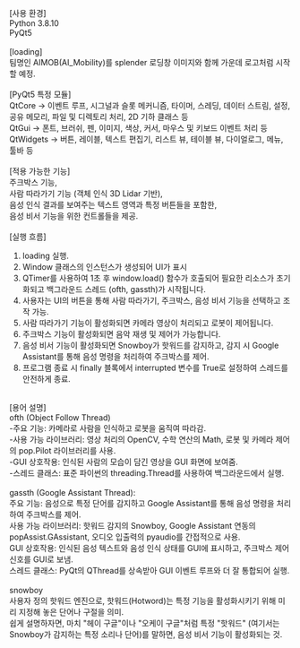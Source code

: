 [사용 환경] <br>
Python 3.8.10<br>
PyQt5<br>
<br>
[loading]<br>
팀명인 AIMOB(AI_Mobility)를 splender 로딩창 이미지와 함께 가운데 로고처럼 시작할 예정.<br>
<br>
[PyQt5 특정 모듈]<br>
QtCore -> 이벤트 루프, 시그널과 슬롯 메커니즘, 타이머, 스레딩, 데이터 스트림, 설정, 공유 메모리, 파일 및 디렉토리 처리,  2D 기하 클래스 등<br>
QtGui ->  폰트, 브러쉬, 펜, 이미지, 색상, 커서, 마우스 및 키보드 이벤트 처리 등<br>
QtWidgets -> 버튼, 레이블, 텍스트 편집기, 리스트 뷰, 테이블 뷰, 다이얼로그, 메뉴, 툴바 등<br>
<br>
[적용 가능한 기능]<br>
주크박스 기능,<br>
사람 따라가기 기능 (객체 인식 3D Lidar 기반),<br>
음성 인식 결과를 보여주는 텍스트 영역과 특정 버튼들을 포함한,<br>
음성 비서 기능을 위한 컨트롤들을 제공.<br>
<br>
[실행 흐름]<br>
1. loading 실행.<br>
2. Window 클래스의 인스턴스가 생성되어 UI가 표시<br>
3. QTimer를 사용하여 1초 후 window.load() 함수가 호출되어 필요한 리소스가 초기화되고 백그라운드 스레드 (ofth, gassth)가 시작됩니다.<br>
5. 사용자는 UI의 버튼을 통해 사람 따라가기, 주크박스, 음성 비서 기능을 선택하고 조작 가능.<br>
6. 사람 따라가기 기능이 활성화되면 카메라 영상이 처리되고 로봇이 제어됩니다.<br>
7. 주크박스 기능이 활성화되면 음악 재생 및 제어가 가능합니다.<br>
8. 음성 비서 기능이 활성화되면 Snowboy가 핫워드를 감지하고, 감지 시 Google Assistant를 통해 음성 명령을 처리하여 주크박스를 제어.<br>
9. 프로그램 종료 시 finally 블록에서 interrupted 변수를 True로 설정하여 스레드를 안전하게 종료.<br>
<br>
[용어 설명]<br>
ofth (Object Follow Thread)<br>
-주요 기능: 카메라로 사람을 인식하고 로봇을 움직여 따라감.<br>
-사용 가능 라이브러리: 영상 처리의 OpenCV, 수학 연산의 Math, 로봇 및 카메라 제어의 pop.Pilot 라이브러리를 사용.<br>
-GUI 상호작용: 인식된 사람의 모습이 담긴 영상을 GUI 화면에 보여줌.<br>
-스레드 클래스: 표준 파이썬의 threading.Thread를 사용하여 백그라운드에서 실행.<br>
<br>
gassth (Google Assistant Thread):<br>
주요 기능: 음성으로 특정 단어를 감지하고 Google Assistant를 통해 음성 명령을 처리하여 주크박스를 제어.<br>
사용 가능 라이브러리: 핫워드 감지의 Snowboy, Google Assistant 연동의 popAssist.GAssistant, 오디오 입출력의 pyaudio를 간접적으로 사용.<br>
GUI 상호작용: 인식된 음성 텍스트와 음성 인식 상태를 GUI에 표시하고, 주크박스 제어 신호를 GUI로 보냄.<br>
스레드 클래스: PyQt의 QThread를 상속받아 GUI 이벤트 루프와 더 잘 통합되어 실행.<br>
<br>
snowboy<br>
사용자 정의 핫워드 엔진으로, 핫워드(Hotword)는 특정 기능을 활성화시키기 위해 미리 지정해 놓은 단어나 구절을 의미.<br>
쉽게 설명하자면, 마치 "헤이 구글"이나 "오케이 구글"처럼 특정 "핫워드" (여기서는 Snowboy가 감지하는 특정 소리나 단어)를 말하면, 음성 비서 기능이 활성화되는 것.<br>
